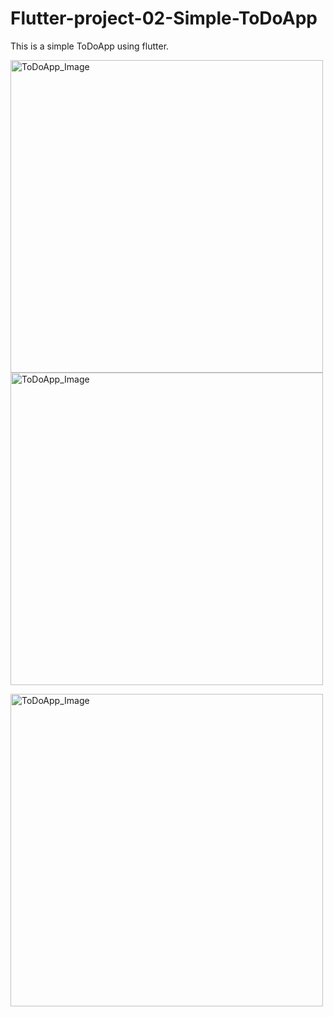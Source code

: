 # Flutter-project-02-Simple-ToDoApp
This is a simple ToDoApp using flutter.

<p> <img src="https://github.com/chamudithaperera/Flutter-project-02-Simple-ToDoApp/blob/main/ToDoApp.png" alt="ToDoApp_Image" height="500"/> <img src="https://github.com/chamudithaperera/Flutter-project-02-Simple-ToDoApp/blob/main/ToDoApp.png" alt="ToDoApp_Image" height="500"/></p>
<p> <img src="https://github.com/chamudithaperera/Flutter-project-02-Simple-ToDoApp/blob/main/ToDoApp.png" alt="ToDoApp_Image" height="500"/> </p>
